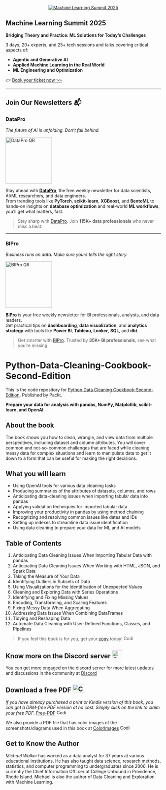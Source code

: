 <p align="center"><a href="https://packt.link/mlsumgh"><img src="https://static.packt-cdn.com/assets/images/ML Summit Banner v3 1200x627.png" alt="Machine Learning Summit 2025"/></a></p>

## Machine Learning Summit 2025
**Bridging Theory and Practice: ML Solutions for Today’s Challenges**

3 days, 20+ experts, and 25+ tech sessions and talks covering critical aspects of:
- **Agentic and Generative AI**
- **Applied Machine Learning in the Real World**
- **ML Engineering and Optimization**

👉 [Book your ticket now >>](https://packt.link/mlsumgh)

---

## Join Our Newsletters 📬

### DataPro  
*The future of AI is unfolding. Don’t fall behind.*

<p><a href="https://landing.packtpub.com/subscribe-datapronewsletter/?link_from_packtlink=yes"><img src="https://static.packt-cdn.com/assets/images/DataPro NL QR Code.png" alt="DataPro QR" width="150"/></a></p>

Stay ahead with [**DataPro**](https://landing.packtpub.com/subscribe-datapronewsletter/?link_from_packtlink=yes), the free weekly newsletter for data scientists, AI/ML researchers, and data engineers.  
From trending tools like **PyTorch**, **scikit-learn**, **XGBoost**, and **BentoML** to hands-on insights on **database optimization** and real-world **ML workflows**, you’ll get what matters, fast.

> Stay sharp with [DataPro](https://landing.packtpub.com/subscribe-datapronewsletter/?link_from_packtlink=yes). Join **115K+ data professionals** who never miss a beat.

---

### BIPro  
*Business runs on data. Make sure yours tells the right story.*

<p><a href="https://landing.packtpub.com/subscribe-bipro-newsletter/?link_from_packtlink=yes"><img src="https://static.packt-cdn.com/assets/images/BIPro NL QR Code.png" alt="BIPro QR" width="150"/></a></p>

[**BIPro**](https://landing.packtpub.com/subscribe-bipro-newsletter/?link_from_packtlink=yes) is your free weekly newsletter for BI professionals, analysts, and data leaders.  
Get practical tips on **dashboarding**, **data visualization**, and **analytics strategy** with tools like **Power BI**, **Tableau**, **Looker**, **SQL**, and **dbt**.

> Get smarter with [BIPro](https://landing.packtpub.com/subscribe-bipro-newsletter/?link_from_packtlink=yes). Trusted by **35K+ BI professionals**, see what you’re missing.

# Python-Data-Cleaning-Cookbook-Second-Edition
This is the code repository for [Python Data Cleaning Cookbook-Second-Edition](https://www.amazon.com/Python-Data-Cleaning-Cookbook-insights/dp/1803239875), Published by Packt.

**Prepare your data for analysis with pandas, NumPy, Matplotlib, scikit-learn, and OpenAI**

## About the book
The book shows you how to clean, wrangle, and view data from multiple perspectives, including dataset and column attributes. You will cover common and not-so-common challenges that are faced while cleaning messy data for complex situations and learn to manipulate data to get it down to a form that can be useful for making the right decisions.

## What you will learn

- Using OpenAI tools for various data cleaning tasks
- Producing summaries of the attributes of datasets, columns, and rows
- Anticipating data-cleaning issues when importing tabular data into pandas
- Applying validation techniques for imported tabular data
- Improving your productivity in pandas by using method chaining
- Recognizing and resolving common issues like dates and IDs
- Setting up indexes to streamline data issue identification
- Using data cleaning to prepare your data for ML and AI models

## Table of Contents
1. Anticipating Data Cleaning Issues When Importing Tabular Data with pandas
2. Anticipating Data Cleaning Issues When Working with HTML, JSON, and Spark Data
3. Taking the Measure of Your Data
4. Identifying Outliers in Subsets of Data
5. Using Visualizations for the Identification of Unexpected Values
6. Cleaning and Exploring Data with Series Operations
7. Identifying and Fixing Missing Values
8. Encoding, Transforming, and Scaling Features
9. Fixing Messy Data When Aggregating
10. Addressing Data Issues When Combining DataFrames
11. Tidying and Reshaping Data
12. Automate Data Cleaning with User-Defined Functions, Classes, and Pipelines


> If you feel this book is for you, get your [copy](https://www.amazon.com/Python-Data-Cleaning-Cookbook-insights-ebook/dp/B0CL4TBSJS/) today! <img alt="Coding" height="15" width="35"  src="https://media.tenor.com/ex_HDD_k5P8AAAAi/habbo-habbohotel.gif">

## Know more on the Discord server <img alt="Coding" height="25" width="32"  src="https://cliply.co/wp-content/uploads/2021/08/372108630_DISCORD_LOGO_400.gif">

You can get more engaged on the discord server for more latest updates and discussions in the community at [Discord](https://discord.gg/p8uSgEAETX) 

## Download a free PDF <img alt="Coding" height="25" width="40" src="https://emergency.com.au/wp-content/uploads/2021/03/free.gif">

_If you have already purchased a print or Kindle version of this book, you can get a DRM-free PDF version at no cost. Simply click on the link to claim your free PDF._
[Free-PDF](https://packt.link/free-ebook/9781803239873) <img alt="Coding" height="15" width="35"  src="https://media.tenor.com/ex_HDD_k5P8AAAAi/habbo-habbohotel.gif">

We also provide a PDF file that has color images of the screenshots/diagrams used in this book at [ColorImages](https://packt.link/gbp/9781803239873) <img alt="Coding" height="15" width="35"  src="https://media.tenor.com/ex_HDD_k5P8AAAAi/habbo-habbohotel.gif">


## Get to Know the Author

*Michael Walker* has worked as a data analyst for 37 years at various educational institutions. He has also taught data science, research methods, statistics, and computer programming to undergraduates since 2006. He is currently the Chief Information Offi cer at College Unbound in Providence, Rhode Island. Michael is also the author of Data Cleaning and Exploration with Machine Learning.
